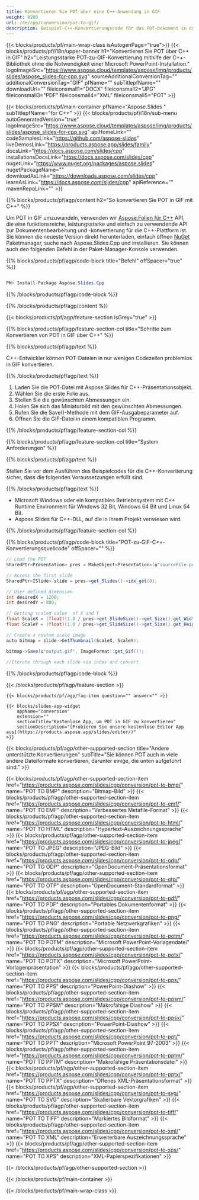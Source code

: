 ```yaml
---
title: Konvertieren Sie POT über eine C++-Anwendung in GIF
weight: 8280
url: /de/cpp/conversion/pot-to-gif/ 
description: Beispiel-C++-Konvertierungscode für das POT-Dokument in das GIF-Format. Verwenden Sie Beispielcode für die Batch-POT-zu-GIF-Konvertierung in einer beliebigen C++-Anwendung.
---
```


{{< blocks/products/pf/main-wrap-class isAutogenPage="true">}}
{{< blocks/products/pf/i18n/upper-banner h1="Konvertieren Sie POT über C++ in GIF" h2="Leistungsstarke POT-zu-GIF-Konvertierung mithilfe der C++-Bibliothek ohne die Notwendigkeit einer Microsoft PowerPoint-Installation." logoImageSrc="https://www.aspose.cloud/templates/aspose/img/products/slides/aspose_slides-for-cpp.svg" sourceAdditionalConversionTag="" additionalConversionTag="GIF" pfName="" subTitlepfName="" downloadUrl="" fileiconsmall1="DOCX" fileiconsmall2="JPG" fileiconsmall3="PDF" fileiconsmall4="XML" fileiconsmall5="POT" >}}

{{< blocks/products/pf/main-container pfName="Aspose.Slides " subTitlepfName="for C++" >}}
{{< blocks/products/pf/i18n/sub-menu autoGeneratedVersion="true" logoImageSrc="https://www.aspose.cloud/templates/aspose/img/products/slides/aspose_slides-for-cpp.svg" apiHomeLink="" codeSamplesLink="https://github.com/aspose-slides" liveDemosLink="https://products.aspose.app/slides/family" docsLink="https://docs.aspose.com/slides/cpp" installationsDocsLink="https://docs.aspose.com/slides/cpp" nugetLink="https://www.nuget.org/packages/aspose.slides" nugetPackageName="" downloadAsLink="https://downloads.aspose.com/slides/cpp" learnAsLink="https://docs.aspose.com/slides/cpp" apiReference="" mavenRepoLink="" >}}

{{% blocks/products/pf/agp/content h2="So konvertieren Sie POT in GIF mit C++" %}}

 Um POT in GIF umzuwandeln, verwenden wir
 [Aspose.Folien für C++](https://products.aspose.com/slides/cpp)
 API, die eine funktionsreiche, leistungsstarke und einfach zu verwendende API zur Dokumentenbearbeitung und -konvertierung für die C++-Plattform ist. Sie können die neueste Version direkt herunterladen, einfach öffnen
 [NuGet](https://www.nuget.org/packages/aspose.slides)
 Paketmanager, suche nach
 Aspose.Slides.Cpp
 und installieren. Sie können auch den folgenden Befehl in der Paket-Manager-Konsole verwenden.

{{% blocks/products/pf/agp/code-block title="Befehl" offSpacer="true" %}}

```cs

PM> Install-Package Aspose.Slides.Cpp

```

{{% /blocks/products/pf/agp/code-block %}}

{{% /blocks/products/pf/agp/content %}}

{{< blocks/products/pf/agp/feature-section isGrey="true" >}}

{{% blocks/products/pf/agp/feature-section-col title="Schritte zum Konvertieren von POT in GIF über C++" %}}

{{% blocks/products/pf/agp/text %}}

 C++-Entwickler können POT-Dateien in nur wenigen Codezeilen problemlos in GIF konvertieren.

{{% /blocks/products/pf/agp/text %}}

1. Laden Sie die POT-Datei mit Aspose.Slides für C++-Präsentationsobjekt.
1. Wählen Sie die erste Folie aus.
1. Stellen Sie die gewünschten Abmessungen ein.
1. Holen Sie sich das Miniaturbild mit den gewünschten Abmessungen.
1. Rufen Sie die Save()-Methode mit dem GIF-Ausgabeparameter auf.
1. Öffnen Sie die GIF-Datei in einem kompatiblen Programm.

{{% /blocks/products/pf/agp/feature-section-col %}}

{{% blocks/products/pf/agp/feature-section-col title="System Anforderungen" %}}

{{% blocks/products/pf/agp/text %}}

 Stellen Sie vor dem Ausführen des Beispielcodes für die C++-Konvertierung sicher, dass die folgenden Voraussetzungen erfüllt sind.

{{% /blocks/products/pf/agp/text %}}

- Microsoft Windows oder ein kompatibles Betriebssystem mit C++ Runtime Environment für Windows 32 Bit, Windows 64 Bit und Linux 64 Bit.
- Aspose.Slides für C++-DLL, auf die in Ihrem Projekt verwiesen wird.

{{% /blocks/products/pf/agp/feature-section-col %}}

{{% blocks/products/pf/agp/code-block title="POT-zu-GIF-C++-Konvertierungsquellcode" offSpacer="" %}}

```cs
// Load the POT
SharedPtr<Presentation> pres = MakeObject<Presentation>(u"sourceFile.pot");

// Access the first slide
SharedPtr<ISlide> slide = pres->get_Slides()->idx_get(0);

// User defined dimension
int desiredX = 1200;
int desiredY = 800;

// Getting scaled value  of X and Y
float ScaleX = (float)(1.0 / pres->get_SlideSize()->get_Size().get_Width()) * desiredX;
float ScaleY = (float)(1.0 / pres->get_SlideSize()->get_Size().get_Height()) * desiredY;

// Create a custom scale image
auto bitmap = slide->GetThumbnail(ScaleX, ScaleY);

bitmap->Save(u"output.gif", ImageFormat::get_Gif());
	
//Iterate through each slide via index and convert

```

{{% /blocks/products/pf/agp/code-block %}}

{{< /blocks/products/pf/agp/feature-section >}}

    {{< blocks/products/pf/agp/faq-item question="" answer="" >}}
 

<!-- aboutfile Starts -->

<!-- aboutfile Ends -->

    {{< blocks/slides-app-widget 
        appName="conversion"
        extension=""
        sectionTitle="Kostenlose App, um POT in GIF zu konvertieren" 
        sectionDescription="[Probieren Sie unsere kostenlose Editor App aus](https://products.aspose.app/slides/editor/)" 
    >}}
    
{{< blocks/products/pf/agp/other-supported-section title="Andere unterstützte Konvertierungen" subTitle="Sie können POT auch in viele andere Dateiformate konvertieren, darunter einige, die unten aufgeführt sind." >}}

{{< blocks/products/pf/agp/other-supported-section-item href="https://products.aspose.com/slides/cpp/conversion/pot-to-bmp/" name="POT TO BMP" description="Bitmap-Bild" >}}
{{< blocks/products/pf/agp/other-supported-section-item href="https://products.aspose.com/slides/cpp/conversion/pot-to-emf/" name="POT TO EMF" description="Verbessertes Metafile-Format" >}}
{{< blocks/products/pf/agp/other-supported-section-item href="https://products.aspose.com/slides/cpp/conversion/pot-to-html/" name="POT TO HTML" description="Hypertext-Auszeichnungssprache" >}}
{{< blocks/products/pf/agp/other-supported-section-item href="https://products.aspose.com/slides/cpp/conversion/pot-to-jpeg/" name="POT TO JPEG" description="JPEG-Bild" >}}
{{< blocks/products/pf/agp/other-supported-section-item href="https://products.aspose.com/slides/cpp/conversion/pot-to-odp/" name="POT TO ODP" description="OpenDocument-Präsentationsformat" >}}
{{< blocks/products/pf/agp/other-supported-section-item href="https://products.aspose.com/slides/cpp/conversion/pot-to-otp/" name="POT TO OTP" description="OpenDocument-Standardformat" >}}
{{< blocks/products/pf/agp/other-supported-section-item href="https://products.aspose.com/slides/cpp/conversion/pot-to-pdf/" name="POT TO PDF" description="Portables Dokumentenformat" >}}
{{< blocks/products/pf/agp/other-supported-section-item href="https://products.aspose.com/slides/cpp/conversion/pot-to-png/" name="POT TO PNG" description="Portable Netzwerkgrafiken" >}}
{{< blocks/products/pf/agp/other-supported-section-item href="https://products.aspose.com/slides/cpp/conversion/pot-to-potm/" name="POT TO POTM" description="Microsoft PowerPoint-Vorlagendatei" >}}
{{< blocks/products/pf/agp/other-supported-section-item href="https://products.aspose.com/slides/cpp/conversion/pot-to-potx/" name="POT TO POTX" description="Microsoft PowerPoint-Vorlagenpräsentation" >}}
{{< blocks/products/pf/agp/other-supported-section-item href="https://products.aspose.com/slides/cpp/conversion/pot-to-pps/" name="POT TO PPS" description="PowerPoint-Diashow" >}}
{{< blocks/products/pf/agp/other-supported-section-item href="https://products.aspose.com/slides/cpp/conversion/pot-to-ppsm/" name="POT TO PPSM" description="Makrofähige Diashow" >}}
{{< blocks/products/pf/agp/other-supported-section-item href="https://products.aspose.com/slides/cpp/conversion/pot-to-ppsx/" name="POT TO PPSX" description="PowerPoint-Diashow" >}}
{{< blocks/products/pf/agp/other-supported-section-item href="https://products.aspose.com/slides/cpp/conversion/pot-to-ppt/" name="POT TO PPT" description="Microsoft PowerPoint 97-2003" >}}
{{< blocks/products/pf/agp/other-supported-section-item href="https://products.aspose.com/slides/cpp/conversion/pot-to-pptm/" name="POT TO PPTM" description="Makrofähige Präsentationsdatei" >}}
{{< blocks/products/pf/agp/other-supported-section-item href="https://products.aspose.com/slides/cpp/conversion/pot-to-pptx/" name="POT TO PPTX" description="Offenes XML-Präsentationsformat" >}}
{{< blocks/products/pf/agp/other-supported-section-item href="https://products.aspose.com/slides/cpp/conversion/pot-to-svg/" name="POT TO SVG" description="Skalierbare Vektorgrafiken" >}}
{{< blocks/products/pf/agp/other-supported-section-item href="https://products.aspose.com/slides/cpp/conversion/pot-to-tiff/" name="POT TO TIFF" description="Markiertes Bildformat" >}}
{{< blocks/products/pf/agp/other-supported-section-item href="https://products.aspose.com/slides/cpp/conversion/pot-to-xml/" name="POT TO XML" description="Erweiterbare Auszeichnungssprache" >}}
{{< blocks/products/pf/agp/other-supported-section-item href="https://products.aspose.com/slides/cpp/conversion/pot-to-xps/" name="POT TO XPS" description="XML-Papierspezifikationen" >}}

{{< /blocks/products/pf/agp/other-supported-section >}}

{{< /blocks/products/pf/main-container >}}
    
{{< /blocks/products/pf/main-wrap-class >}}